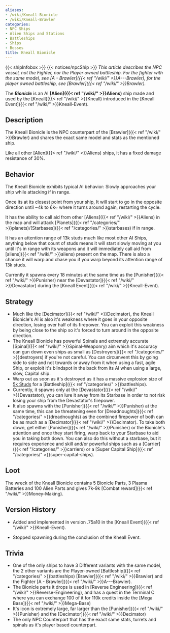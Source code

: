 ```yaml
---
aliases:
- /wiki/Kneall-Bionicle
- /wiki/Kneall-Brawler
categories:
- NPC Ships
- Alien Ships and Stations
- Battleships
- Ships
- Bosses
title: Kneall Bionicle
---
```


{{< shipInfobox >}} {{< notices/npcShip >}} _This article describes the NPC vessel, not the Fighter, nor the Player owned battleship. For the fighter with the same model, see [A - Brawler]({{< ref "/wiki/" >}}A---Brawler), for the player owned battleship, see [Brawler]({{< ref "/wiki/" >}}Brawler)._

The **_Bionicle_** is an AI **[Alien]({{< ref "/wiki/" >}}Aliens)** ship made and used by the [Kneall]({{< ref "/wiki/" >}}Kneall) introduced in the [Kneall Event]({{< ref "/wiki/" >}}Kneall-Event).

## Description

The Kneall Bionicle is the NPC counterpart of the [Brawler]({{< ref "/wiki/" >}}Brawler) and shares the exact same model and stats as the mentioned ship.

Like all other [Alien]({{< ref "/wiki/" >}}Aliens) ships, it has a fixed damage resistance of 30%.

## Behavior

The Kneall Bionicle exhibits typical AI behavior: Slowly approaches your ship while attacking if in range.

Once its at its closest point from your ship, It will start to go in the opposite direction until ~4k to 6k~ where it turns around again, restarting the cycle.

It has the ability to call aid from other [Aliens]({{< ref "/wiki/" >}}Aliens) in the map and will attack [Planets]({{< ref "/categories/" >}}planets)/[Starbases]({{< ref "/categories/" >}}starbases) if in range.

It has an attention range of 13k studs much like most other AI Ships, anything below that count of studs means it will start slowly moving at you until it's in range with its weapons and it will immediately call aid from [aliens]({{< ref "/wiki/" >}}aliens) present on the map. There is also a chance it will warp and chase you if you warp beyond its attention range of 13k studs.

Currently it spawns every 18 minutes at the same time as the [Punisher]({{< ref "/wiki/" >}}Punisher) near the [Devastator]({{< ref "/wiki/" >}}Devastator) during the [Kneall Event]({{< ref "/wiki/" >}}Kneall-Event).

## Strategy

- Much like the [Decimator]({{< ref "/wiki/" >}}Decimator), the Kneall Bionicle's AI is also it's weakness where it goes in your opposite direction, losing over half of its firepower. You can exploit this weakness by being close to the ship so it's forced to turn around in the opposite direction.
- The Kneall Bionicle has powerful Spinals and extremely accurate [Spinal]({{< ref "/wiki/" >}}Spinal-Weaponry) aim which it's accuracy can gun down even ships as small as [Destroyers]({{< ref "/categories/" >}}destroyers) if you're not careful. You can circumvent this by going side to side and not towards or away from it when using a fast, agile Ship, or exploit it's blindspot in the back from its AI when using a large, slow, Capital ship.
- Warp out as soon as it's destroyed as it has a massive explosion size of <u>5k Studs</u> for a [Battleship]({{< ref "/categories/" >}}battleships).
- Currently, it spawns only at the [Devastator]({{< ref "/wiki/" >}}Devastator), you can lure it away from its Starbase in order to not risk losing your ship from the Devastator's firepower.
- It also spawns with the [Punisher]({{< ref "/wiki/" >}}Punisher) at the same time, this can be threatening even for [Dreadnoughts]({{< ref "/categories/" >}}dreadnoughts) as the combined firepower of both can be as much as a [Decimator]({{< ref "/wiki/" >}}Decimator). To take both down, get either [Punisher]({{< ref "/wiki/" >}}Punisher) or the Bionicle's attention and once they start firing, warp back to your Starbase to aid you in taking both down. You can also do this without a starbase, but it requires experience and skill and/or powerful ships such as a [Carrier]({{< ref "/categories/" >}}carriers) or a [Super Capital Ship]({{< ref "/categories/" >}}super-capital-ships).

## Loot

The wreck of the Kneall Bionicle contains 5 Bionicle Parts, 3 Plasma Batteries and 100 Alien Parts and gives 7k-9k [Combat reward]({{< ref "/wiki/" >}}Money-Making).

## Version History 

- Added and implemented in version .75a10 in the [Kneall Event]({{< ref "/wiki/" >}}Kneall-Event).

<!-- -->

- Stopped spawning during the conclusion of the Kneall Event.

## Trivia

- One of the only ships to have 3 Different variants with the same model, the 2 other variants are the Player-owned [Battleship]({{< ref "/categories/" >}}battleships) [Brawler]({{< ref "/wiki/" >}}Brawler) and the Fighter [A - Brawler]({{< ref "/wiki/" >}}A---Brawler).
- The Bionicle parts it drops is used in [Reverse Engineering]({{< ref "/wiki/" >}}Reverse-Engineering), and has a quest in the Terminal C where you can exchange 100 of it for 110k credits inside the [Mega Base]({{< ref "/wiki/" >}}Mega-Base)
- It's icon is extremely large, far larger than the [Punisher]({{< ref "/wiki/" >}}Punisher) and the [Decimator]({{< ref "/wiki/" >}}Decimator)
- The only NPC Counterpart that has the exact same stats, turrets and spinals as it's player based counterpart.